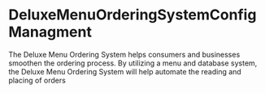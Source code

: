 # DeluxeMenuOrderingSystemConfigManagment
The Deluxe Menu Ordering System helps consumers and businesses smoothen the ordering process. By utilizing a menu and database system, the Deluxe Menu Ordering System will help automate the reading and placing of orders
